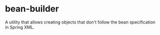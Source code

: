 # bean-builder
A utility that allows creating objects that don't follow the bean specification in Spring XML.
